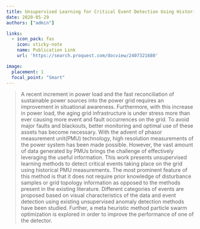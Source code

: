 ```yaml
---
title: Unsupervised Learning for Critical Event Detection Using Historical PMU Data
date: 2020-05-29
authors: ["admin"]

links:
  - icon_pack: fas
    icon: sticky-note
    name: Publication Link
    url: 'https://search.proquest.com/docview/2407321680'

image:
  placement: 1
  focal_point: "Smart"
---
```


 > A recent increment in power load and the fast reconciliation of sustainable power sources into the power grid requires an improvement in situational awareness. Furthermore, with this increase in power load, the aging grid infrastructure is under stress more than ever causing more event and fault occurrences on the grid. To avoid major faults and blackouts, better monitoring and optimal use of these assets has become necessary. With the advent of phasor measurement unit(PMU) technology, high resolution measurements of the power system has been made possible. However, the vast amount of data generated by PMUs brings the challenge of effectively leveraging the useful information.
This work presents unsupervised learning methods to detect critical events taking place on the grid using historical PMU measurements. The most prominent feature of this method is that it does not require prior knowledge of disturbance samples or grid topology information as opposed to the methods present in the existing literature. Different categories of events are proposed based on visual characteristics of the data and event detection using existing unsupervised anomaly detection methods have been studied. Further, a meta heuristic method particle swarm optimization is explored in order to improve the performance of one of the detector.
